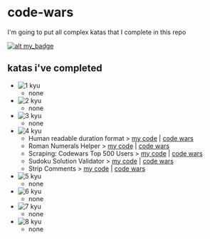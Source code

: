 # code-wars

I'm going to put all complex katas that I complete in this repo

[![alt my_badge](https://www.codewars.com/users/darkrab/badges/large)](https://www.codewars.com/users/darkrab)

## katas i've completed

- ![1 kyu](https://res.cloudinary.com/dr844cxrp/image/upload/v1609613886/kyu/1_kyu_zr4pi5.svg)
  - none
- ![2 kyu](https://res.cloudinary.com/dr844cxrp/image/upload/v1609613889/kyu/2_kyu_vvzh9x.svg)
  - none
- ![3 kyu](https://res.cloudinary.com/dr844cxrp/image/upload/v1609613886/kyu/3_kyu_vlcs7h.svg)
  - none
- ![4 kyu](https://res.cloudinary.com/dr844cxrp/image/upload/v1609613886/kyu/4_kyu_umoiyq.svg)
  - Human readable duration format > [my code](https://github.com/rafalou38/code-wars/blob/main/HumanReadableDurationFormat.js) | [code wars](https://www.codewars.com/kata/52742f58faf5485cae000b9a)
  - Roman Numerals Helper > [my code](https://github.com/rafalou38/code-wars/blob/main/Roman_Numerals_Helper.ipynb) | [code wars](https://www.codewars.com/kata/51b66044bce5799a7f000003)
  - Scraping: Codewars Top 500 Users > [my code](https://github.com/rafalou38/code-wars/Scraping_Codewars_Top_500_Users.ipynb) | [code wars](https://www.codewars.com/kata/581c06b95cfa838603000435)
  - Sudoku Solution Validator > [my code](https://github.com/rafalou38/code-wars/SudokuSolutionValidator.py) | [code wars](https://www.codewars.com/kata/529bf0e9bdf7657179000008)
  - Strip Comments > [my code](https://github.com/rafalou38/code-wars/StripComments.js) | [code wars](https://www.codewars.com/kata/51c8e37cee245da6b40000bd)
- ![5 kyu](https://res.cloudinary.com/dr844cxrp/image/upload/v1609613886/kyu/5_kyu_eejjlw.svg)
  - none
- ![6 kyu](https://res.cloudinary.com/dr844cxrp/image/upload/v1609613886/kyu/6_kyu_sxzest.svg)
  - none
- ![7 kyu](https://res.cloudinary.com/dr844cxrp/image/upload/v1609613886/kyu/7_kyu_ceaeih.svg)
  - none
- ![8 kyu](https://res.cloudinary.com/dr844cxrp/image/upload/v1609613886/kyu/8_kyu_dqklpb.svg)
  - none
